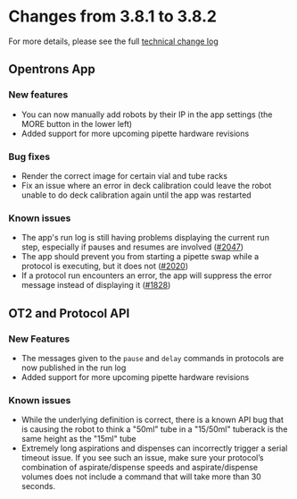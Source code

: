 # Changes from 3.8.1 to 3.8.2

For more details, please see the full [technical change log][changelog]

[changelog]: https://github.com/Opentrons/opentrons/blob/edge/CHANGELOG.md

<!-- start:@opentrons/app -->
## Opentrons App

### New features

- You can now manually add robots by their IP in the app settings (the MORE button in the lower left)
- Added support for more upcoming pipette hardware revisions

### Bug fixes

- Render the correct image for certain vial and tube racks
- Fix an issue where an error in deck calibration could leave the robot unable to do deck calibration again until the app was restarted

### Known issues

- The app's run log is still having problems displaying the current run step, especially if pauses and resumes are involved ([#2047][2047])
- The app should prevent you from starting a pipette swap while a protocol is executing, but it does not ([#2020][2020])
- If a protocol run encounters an error, the app will suppress the error message instead of displaying it ([#1828][1828])

[2047]: https://github.com/Opentrons/opentrons/issues/2047
[2020]: https://github.com/Opentrons/opentrons/issues/2020
[1828]: https://github.com/Opentrons/opentrons/issues/1828

<!-- end:@opentrons/app -->

<!-- start:@opentrons/api -->
## OT2 and Protocol API

### New Features
- The messages given to the `pause` and `delay` commands in protocols are now published in the run log
- Added support for more upcoming pipette hardware revisions


### Known issues
- While the underlying definition is correct, there is a known API bug that is causing the robot to think a "50ml" tube in a "15/50ml" tuberack is the same height as the "15ml" tube
- Extremely long aspirations and dispenses can incorrectly trigger a serial timeout issue. If you see such an issue, make sure your protocol’s combination of aspirate/dispense speeds and aspirate/dispense volumes does not include a command that will take more than 30 seconds.

[schema-v3]: https://github.com/Opentrons/opentrons/blob/edge/shared-data/protocol-json-schema/protocolSchemaV3.json
<!-- end:@opentrons/api -->
